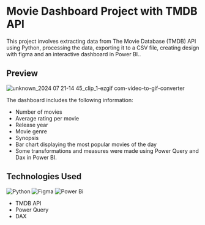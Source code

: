# Movie Dashboard Project with TMDB API

This project involves extracting data from The Movie Database (TMDB) API using Python, processing the data, exporting it to a CSV file, creating design with figma and an interactive dashboard in Power BI.. 

## Preview

![unknown_2024 07 21-14 45_clip_1-ezgif com-video-to-gif-converter](https://github.com/user-attachments/assets/40cdd114-00a3-45e6-bfeb-e9afa43a253e)

The dashboard includes the following information:

* Number of movies
* Average rating per movie
* Release year
* Movie genre
* Synopsis
* Bar chart displaying the most popular movies of the day
* Some transformations and measures were made using Power Query and Dax in Power BI.

## Technologies Used
![Python](https://img.shields.io/badge/python-3670A0?style=for-the-badge&logo=python&logoColor=ffdd54) 
![Figma](https://img.shields.io/badge/figma-%23F24E1E.svg?style=for-the-badge&logo=figma&logoColor=white)
![Power Bi](https://img.shields.io/badge/power_bi-F2C811?style=for-the-badge&logo=powerbi&logoColor=black)

* TMDB API
* Power Query
* DAX
  


